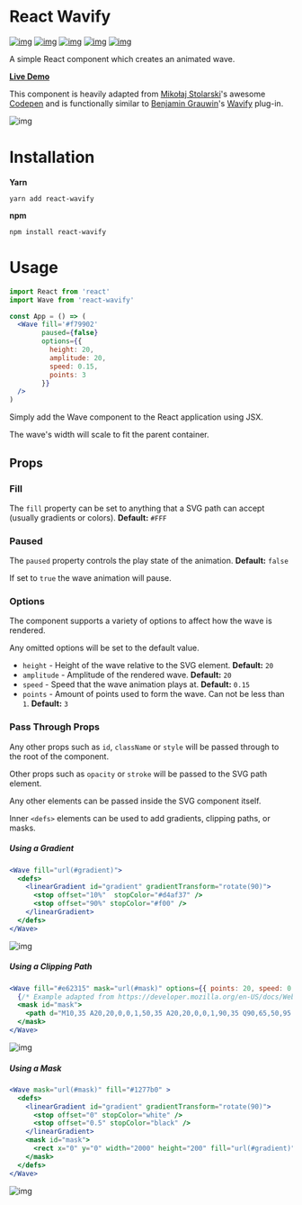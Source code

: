 

# React Wavify

[![img](https://github.com/woofers/react-wavify/workflows/build/badge.svg)](https://github.com/woofers/react-wavify/actions) [![img](https://badge.fury.io/js/react-wavify.svg)](https://www.npmjs.com/package/react-wavify) [![img](https://img.shields.io/npm/dt/react-wavify.svg)](https://www.npmjs.com/package/react-wavify) [![img](https://badgen.net/bundlephobia/minzip/react-wavify)](https://bundlephobia.com/result?p=react-wavify) [![img](https://img.shields.io/npm/l/react-wavify.svg)](https://github.com/woofers/react-wavify/blob/main/LICENSE)

A simple React component which creates an animated wave.

**[Live Demo](https://jaxs.onl/react-wavify/)**

This component is heavily adapted from [Mikołaj Stolarski](https://github.com/grimor)'s awesome [Codepen](https://codepen.io/grimor/pen/qbXLdN)
and is functionally similar to [Benjamin Grauwin](http://benjamin.grauwin.me/)'s [Wavify](https://github.com/peacepostman/wavify) plug-in.

![img](./screenshots/wave.gif "Wave")


# Installation

**Yarn**

```yarn
yarn add react-wavify
```

**npm**

```npm
npm install react-wavify
```

# Usage

```jsx
import React from 'react'
import Wave from 'react-wavify'

const App = () => (
  <Wave fill='#f79902'
        paused={false}
        options={{
          height: 20,
          amplitude: 20,
          speed: 0.15,
          points: 3
        }}
  />
)
```

Simply add the Wave component to the React application using JSX.

The wave's width will scale to fit the parent container.


## Props


### Fill

The `fill` property can be set to anything that a SVG path can accept (usually gradients or colors). **Default:** `#FFF`


### Paused

The `paused` property controls the play state of the animation. **Default:** `false`

If set to `true` the wave animation will pause.


### Options

The component supports a variety of options to affect how the wave is rendered.

Any omitted options will be set to the default value.

-   `height` - Height of the wave relative to the SVG element. **Default:** `20`
-   `amplitude` - Amplitude of the rendered wave. **Default:** `20`
-   `speed` - Speed that the wave animation plays at. **Default:** `0.15`
-   `points` - Amount of points used to form the wave.
    Can not be less than `1`. **Default:** `3`


### Pass Through Props

Any other props such as `id`, `className` or `style` will be passed through to the root of the component.

Other props such as `opacity` or `stroke` will be passed to the SVG path element.

Any other elements can be passed inside the SVG component itself.

Inner `<defs>` elements can be used to add gradients, clipping paths, or masks.

##### Using a Gradient

```jsx
<Wave fill="url(#gradient)">
  <defs>
    <linearGradient id="gradient" gradientTransform="rotate(90)">
      <stop offset="10%"  stopColor="#d4af37" />
      <stop offset="90%" stopColor="#f00" />
    </linearGradient>
  </defs>
</Wave>
```

![img](./screenshots/wave-grad.gif "Gradient Wave")

##### Using a Clipping Path

```jsx
<Wave fill="#e62315" mask="url(#mask)" options={{ points: 20, speed: 0.2, amplitude: 40 }}>
  {/* Example adapted from https://developer.mozilla.org/en-US/docs/Web/SVG/Element/mask */}
  <mask id="mask">
    <path d="M10,35 A20,20,0,0,1,50,35 A20,20,0,0,1,90,35 Q90,65,50,95 Q10,65,10,35 Z" fill="white" />
  </mask>
</Wave>
```

![img](./screenshots/wave-heart.gif "Clipping Path Wave")

##### Using a Mask

```jsx
<Wave mask="url(#mask)" fill="#1277b0" >
  <defs>
    <linearGradient id="gradient" gradientTransform="rotate(90)">
      <stop offset="0" stopColor="white" />
      <stop offset="0.5" stopColor="black" />
    </linearGradient>
    <mask id="mask">
      <rect x="0" y="0" width="2000" height="200" fill="url(#gradient)"  />
    </mask>
  </defs>
</Wave>
```

![img](./screenshots/wave-mask.gif "Mask Wave")
